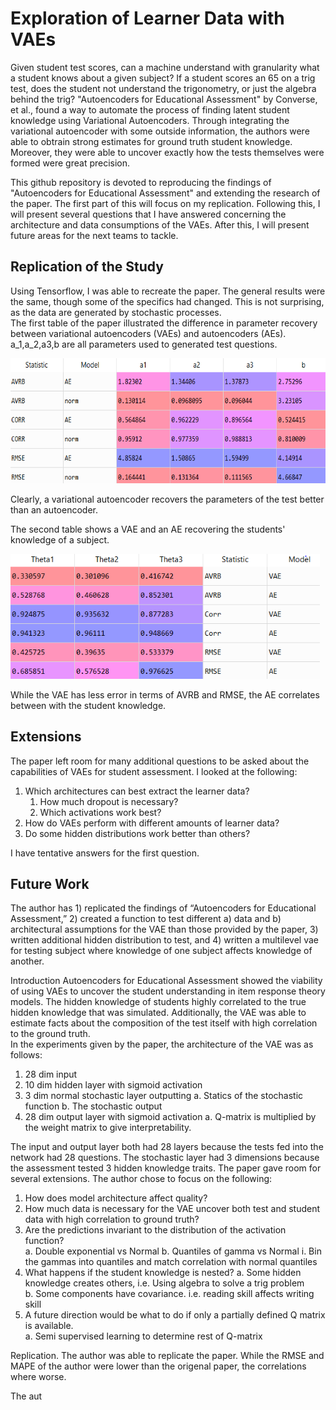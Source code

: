 # Exploration of Learner Data with VAEs
Given student test scores, can a machine understand with granularity what a student knows about a given subject?  If a student scores an 65 on a trig test, does the student not understand the trigonometry, or just the algebra behind the trig?  "Autoencoders for Educational Assessment" by Converse, et al., found a way to automate the process of finding latent student knowledge using Variational Autoencoders.  Through integrating the variational autoencoder with some outside information, the authors were able to obtrain strong estimates for ground truth student knowledge.  Moreover, they were able to uncover exactly how the tests themselves were formed were great precision.  

This github repository is devoted to reproducing the findings of "Autoencoders for Educational Assessment" and extending the research of the paper.  The first part of this will focus on my replication.  Following this, I will present several questions that I have answered concerning the architecture and data consumptions of the VAEs.  After this, I will present future areas for the next teams to tackle.    

## Replication of the Study
Using Tensorflow, I was able to recreate the paper.  The general results were the same, though some of the specifics had changed.  This is not surprising, as the data are generated by stochastic processes.  
The first table of the paper illustrated the difference in parameter recovery between variational autoencoders (VAEs) and autoencoders (AEs).  a_1,a_2,a3,b are all parameters used to generated test questions.  

<img src="Images/Table_1.PNG" height = 200>

Clearly, a variational autoencoder recovers the parameters of the test better than an autoencoder.  

The second table shows a VAE and an AE recovering the students' knowledge of a subject.

<img src="Images/Table_2.PNG" height = 200>

While the VAE has less error in terms of AVRB and RMSE, the AE correlates between with the student knowledge.  

## Extensions 
The paper left room for many additional questions to be asked about the capabilities of VAEs for student assessment.  I looked at the following:
1. Which architectures can best extract the learner data? 
    1. How much dropout is necessary?
    1. Which activations work best?
1. How do VAEs perform with different amounts of learner data?
1. Do some hidden distributions work better than others?

I have tentative answers for the first question.  
## Future Work


The author has 1) replicated the findings of “Autoencoders for Educational Assessment,” 2) created a function to test different a) data and b) architectural assumptions for the VAE than those provided by the paper, 3) written additional hidden distribution to test, and 4) written a multilevel vae for testing subject where knowledge of one subject affects knowledge of another.  

Introduction
Autoencoders for Educational Assessment showed the viability of using VAEs to uncover the student understanding in item response theory models.  The hidden knowledge of students highly correlated to the true hidden knowledge that was simulated.  Additionally, the VAE was able to estimate facts about the composition of the test itself with high correlation to the ground truth.  
In the experiments given by the paper, the architecture of the VAE was as follows:
1.	 28 dim input
2.	10 dim hidden layer with sigmoid activation
3.	3 dim normal stochastic layer outputting 
a.	Statics of the stochastic function
b.	The stochastic output
4.	28 dim output layer with sigmoid activation
a.	Q-matrix is multiplied by the weight matrix to give interpretability.

The input and output layer both had 28 layers because the tests fed into the network had 28 questions.  The stochastic layer had 3 dimensions because the assessment tested 3 hidden knowledge traits.  The paper gave room for several extensions.  The author chose to focus on the following:
1)	How does model architecture affect quality?
2)	How much data is necessary for the VAE uncover both test and student data with high correlation to ground truth?  
3)	Are the predictions invariant to the distribution of the activation function?  
a.	Double exponential vs Normal
b.	Quantiles of gamma vs Normal 
i.	Bin the gammas into quantiles and match correlation with normal quantiles
4)	What happens if the student knowledge is nested?
a.	Some hidden knowledge creates others, i.e. Using algebra to solve a trig problem	
b.	 Some components have covariance. i.e. reading skill affects writing skill
5)	A future direction would be what to do if only a partially defined Q matrix is available.  
a.	Semi supervised learning to determine rest of Q-matrix


Replication. 
 The author was able to replicate the paper.  While the RMSE and MAPE of the author were lower than the origenal paper, the correlations where worse.

 The aut  

